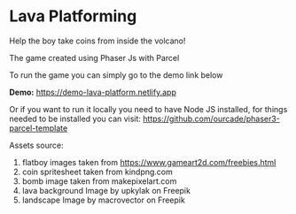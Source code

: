 # Lava Platforming

Help the boy take coins from inside the volcano!

The game created using Phaser Js with Parcel 

To run the game you can simply go to the demo link below

**Demo:** https://demo-lava-platform.netlify.app

Or if you want to run it locally you need to have Node JS installed, for things needed to be installed you can visit: https://github.com/ourcade/phaser3-parcel-template

Assets source:
1. flatboy images taken from https://www.gameart2d.com/freebies.html
2. coin spritesheet taken from kindpng.com
3. bomb image taken from makepixelart.com
4. lava background Image by upkylak on Freepik
5. landscape Image by macrovector on Freepik
